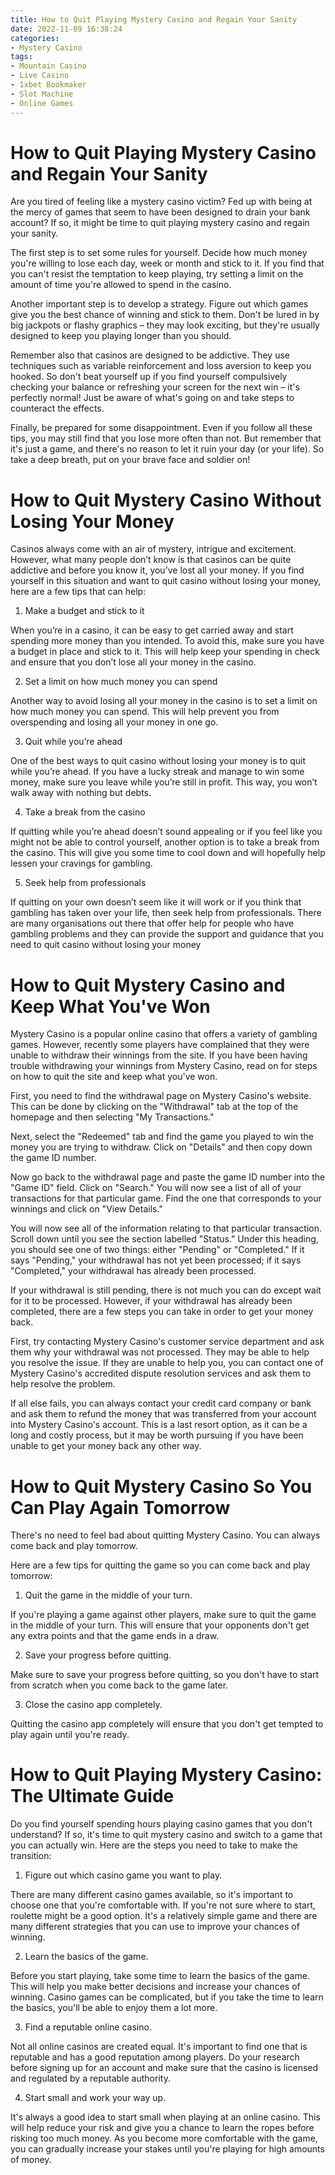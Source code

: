```yaml
---
title: How to Quit Playing Mystery Casino and Regain Your Sanity
date: 2022-11-09 16:38:24
categories:
- Mystery Casino
tags:
- Mountain Casino
- Live Casino
- 1xbet Bookmaker
- Slot Machine
- Online Games
---
```



#  How to Quit Playing Mystery Casino and Regain Your Sanity

Are you tired of feeling like a mystery casino victim? Fed up with being at the mercy of games that seem to have been designed to drain your bank account? If so, it might be time to quit playing mystery casino and regain your sanity.

The first step is to set some rules for yourself. Decide how much money you're willing to lose each day, week or month and stick to it. If you find that you can't resist the temptation to keep playing, try setting a limit on the amount of time you're allowed to spend in the casino.

Another important step is to develop a strategy. Figure out which games give you the best chance of winning and stick to them. Don't be lured in by big jackpots or flashy graphics – they may look exciting, but they're usually designed to keep you playing longer than you should.

Remember also that casinos are designed to be addictive. They use techniques such as variable reinforcement and loss aversion to keep you hooked. So don't beat yourself up if you find yourself compulsively checking your balance or refreshing your screen for the next win – it's perfectly normal! Just be aware of what's going on and take steps to counteract the effects.

Finally, be prepared for some disappointment. Even if you follow all these tips, you may still find that you lose more often than not. But remember that it's just a game, and there's no reason to let it ruin your day (or your life). So take a deep breath, put on your brave face and soldier on!

#  How to Quit Mystery Casino Without Losing Your Money

Casinos always come with an air of mystery, intrigue and excitement. However, what many people don’t know is that casinos can be quite addictive and before you know it, you’ve lost all your money. If you find yourself in this situation and want to quit casino without losing your money, here are a few tips that can help:

1) Make a budget and stick to it

When you’re in a casino, it can be easy to get carried away and start spending more money than you intended. To avoid this, make sure you have a budget in place and stick to it. This will help keep your spending in check and ensure that you don’t lose all your money in the casino.

2) Set a limit on how much money you can spend

Another way to avoid losing all your money in the casino is to set a limit on how much money you can spend. This will help prevent you from overspending and losing all your money in one go.

3) Quit while you’re ahead

One of the best ways to quit casino without losing your money is to quit while you’re ahead. If you have a lucky streak and manage to win some money, make sure you leave while you’re still in profit. This way, you won’t walk away with nothing but debts.

4) Take a break from the casino

If quitting while you’re ahead doesn’t sound appealing or if you feel like you might not be able to control yourself, another option is to take a break from the casino. This will give you some time to cool down and will hopefully help lessen your cravings for gambling.

5) Seek help from professionals

If quitting on your own doesn’t seem like it will work or if you think that gambling has taken over your life, then seek help from professionals. There are many organisations out there that offer help for people who have gambling problems and they can provide the support and guidance that you need to quit casino without losing your money

#  How to Quit Mystery Casino and Keep What You've Won

Mystery Casino is a popular online casino that offers a variety of gambling games. However, recently some players have complained that they were unable to withdraw their winnings from the site. If you have been having trouble withdrawing your winnings from Mystery Casino, read on for steps on how to quit the site and keep what you've won.

First, you need to find the withdrawal page on Mystery Casino's website. This can be done by clicking on the "Withdrawal" tab at the top of the homepage and then selecting "My Transactions."

Next, select the "Redeemed" tab and find the game you played to win the money you are trying to withdraw. Click on "Details" and then copy down the game ID number.

Now go back to the withdrawal page and paste the game ID number into the "Game ID" field. Click on "Search." You will now see a list of all of your transactions for that particular game. Find the one that corresponds to your winnings and click on "View Details."

You will now see all of the information relating to that particular transaction. Scroll down until you see the section labelled "Status." Under this heading, you should see one of two things: either "Pending" or "Completed." If it says "Pending," your withdrawal has not yet been processed; if it says "Completed," your withdrawal has already been processed.

If your withdrawal is still pending, there is not much you can do except wait for it to be processed. However, if your withdrawal has already been completed, there are a few steps you can take in order to get your money back.

First, try contacting Mystery Casino's customer service department and ask them why your withdrawal was not processed. They may be able to help you resolve the issue. If they are unable to help you, you can contact one of Mystery Casino's accredited dispute resolution services and ask them to help resolve the problem.

If all else fails, you can always contact your credit card company or bank and ask them to refund the money that was transferred from your account into Mystery Casino's account. This is a last resort option, as it can be a long and costly process, but it may be worth pursuing if you have been unable to get your money back any other way.

#  How to Quit Mystery Casino So You Can Play Again Tomorrow

There's no need to feel bad about quitting Mystery Casino. You can always come back and play tomorrow.

Here are a few tips for quitting the game so you can come back and play tomorrow:

1. Quit the game in the middle of your turn.

If you're playing a game against other players, make sure to quit the game in the middle of your turn. This will ensure that your opponents don't get any extra points and that the game ends in a draw.

2. Save your progress before quitting.

Make sure to save your progress before quitting, so you don't have to start from scratch when you come back to the game later.

3. Close the casino app completely.

Quitting the casino app completely will ensure that you don't get tempted to play again until you're ready.

#  How to Quit Playing Mystery Casino: The Ultimate Guide

Do you find yourself spending hours playing casino games that you don't understand? If so, it's time to quit mystery casino and switch to a game that you can actually win. Here are the steps you need to take to make the transition:

1. Figure out which casino game you want to play.

There are many different casino games available, so it's important to choose one that you're comfortable with. If you're not sure where to start, roulette might be a good option. It's a relatively simple game and there are many different strategies that you can use to improve your chances of winning.

2. Learn the basics of the game.

Before you start playing, take some time to learn the basics of the game. This will help you make better decisions and increase your chances of winning. Casino games can be complicated, but if you take the time to learn the basics, you'll be able to enjoy them a lot more.

3. Find a reputable online casino.

Not all online casinos are created equal. It's important to find one that is reputable and has a good reputation among players. Do your research before signing up for an account and make sure that the casino is licensed and regulated by a reputable authority.

4. Start small and work your way up.

It's always a good idea to start small when playing at an online casino. This will help reduce your risk and give you a chance to learn the ropes before risking too much money. As you become more comfortable with the game, you can gradually increase your stakes until you're playing for high amounts of money.